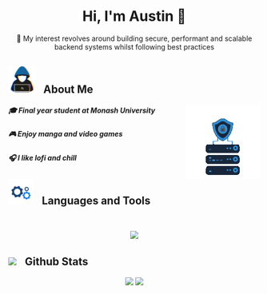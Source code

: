 # <div align="center">Hi, I'm Austin 👋</div>
<div align="center">👾 My interest revolves around building secure, performant and scalable backend systems whilst following best practices</div>

## <picture><img src = "./assets/hacker.gif?raw=true" width = 55px style="margin-right: 10px;" ></picture> About Me
<picture> <img align="right" src="./assets/server.gif?raw=true" width = 150px></picture>
##### 🎓  Final year student at Monash University 
#####  🎮  Enjoy manga and video games  
##### 🎧  I like lofi and chill

## <picture> <img src = "./assets/spinning-cog.gif?raw=true" width = 50px style="margin-right: 12px;"> </picture> Languages and Tools
<br>
<p align="center">
  <a href="https://skillicons.dev">
    <img src="https://skillicons.dev/icons?i=go,docker,postgres,java,spring,php,git,gcp,github,react,nestjs,mongo,mysql,neovim&perline=7" />
  </a>
</p>

## <picture> <img src = "https://github.com/user-attachments/assets/3fdb9e69-31a4-44a6-933e-3e81afdcfe2f" width = 50px style="margin-right: 12px;"> </picture> Github Stats

<div align="center">
  <img src="https://github-readme-streak-stats.herokuapp.com/?user=V4N1LLA-1CE&theme=transparent&hide_border=true&stroke=transparent" align="center"/>
  <img src="https://github-readme-stats.vercel.app/api/top-langs/?username=V4N1LLA-1CE&theme=transparent&hide_border=true&include_all_commits=true&count_private=true&layout=compact" align="center"/>
</div>


<!-- Profile inspired by awesome GitHub README examples -->
